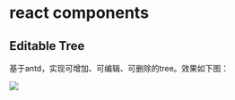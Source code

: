 # react components

## Editable Tree

基于antd，实现可增加、可编辑、可删除的tree。效果如下图：

![](https://raw.githubusercontent.com/claude-hub/cloud-img/main/2021/20210223222535.jpg)